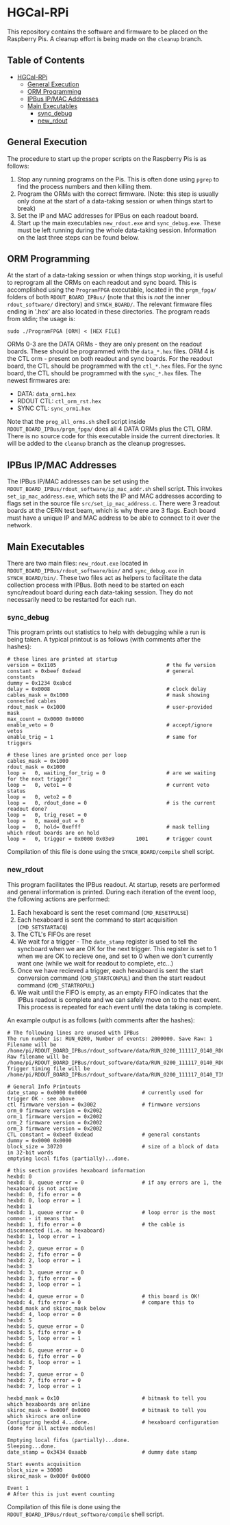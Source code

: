 # HGCal-RPi

This repository contains the software and firmware to be placed on the Raspberry Pis.
A cleanup effort is being made on the `cleanup` branch.

## Table of Contents
   * [HGCal-RPi](#hgcal-rpi)
      * [General Execution](#general-execution)
      * [ORM Programming](#orm-programming)
      * [IPBus IP/MAC Addresses](#ipbus-ipmac-addresses)
      * [Main Executables](#main-executables)
         * [sync_debug](#sync_debug)
         * [new_rdout](#new_rdout)


## General Execution
The procedure to start up the proper scripts on the Raspberry Pis is as follows:
  1. Stop any running programs on the Pis.
     This is often done using `pgrep` to find the process numbers and then killing them.
  2. Program the ORMs with the correct firmware.
     (Note: this step is usually only done at the start of a data-taking session or when things start to break)
  3. Set the IP and MAC addresses for IPBus on each readout board.
  4. Start up the main executables `new_rdout.exe` and `sync_debug.exe`.
     These must be left running during the whole data-taking session.
Information on the last three steps can be found below.


## ORM Programming 
At the start of a data-taking session or when things stop working, it is useful to reprogram all the ORMs on each readout and sync board.
This is accomplished using the `ProgramFPGA` executable, located in the `prgm_fpga/` folders of both `RDOUT_BOARD_IPBus/` (note that this is *not* the inner `rdout_software/` directory) and `SYNCH_BOARD/`.
The relevant firmware files ending in '.hex' are also located in these directories.
The program reads from stdin; the usage is:
```
sudo ./ProgramFPGA [ORM] < [HEX FILE]
```
ORMs 0-3 are the DATA ORMs - they are only present on the readout boards.
These should be programmed with the `data_*.hex` files.
ORM 4 is the CTL orm - present on both readout and sync boards.
For the readout board, the CTL should be programmed with the `ctl_*.hex` files.
For the sync board, the CTL should be programmed with the `sync_*.hex` files.
The newest firmwares are:
  - DATA: `data_orm1.hex`
  - RDOUT CTL: `ctl_orm_rst.hex`
  - SYNC CTL: `sync_orm1.hex`

Note that the `prog_all_orms.sh` shell script inside `RDOUT_BOARD_IPBus/prgm_fpga/` does all 4 DATA ORMs plus the CTL ORM.
There is no source code for this executable inside the current directories. It will be added to the `cleanup` branch as the cleanup progresses.


## IPBus IP/MAC Addresses
The IPBus IP/MAC addresses can be set using the `RDOUT_BOARD_IPBus/rdout_software/ip_mac_addr.sh` shell script.
This invokes `set_ip_mac_address.exe`, which sets the IP and MAC addresses according to flags set in the source file `src/set_ip_mac_address.c`.
There were 3 readout boards at the CERN test beam, which is why there are 3 flags.
Each board must have a unique IP and MAC address to be able to connect to it over the network.


## Main Executables
There are two main files: `new_rdout.exe` located in `RDOUT_BOARD_IPBus/rdout_software/bin/` and `sync_debug.exe` in `SYNCH_BOARD/bin/`.
These two files act as helpers to facilitate the data collection process with IPBus.
Both need to be started on each sync/readout board during each data-taking session.
They do not necessarily need to be restarted for each run.

### sync\_debug
This program prints out statistics to help with debugging while a run is being taken.
A typical printout is as follows (with comments after the hashes):
```
# these lines are printed at startup
version = 0x1105                                    # the fw version
constant = 0xbeef 0xdead                            # general constants
dummy = 0x1234 0xabcd
delay = 0x0008                                      # clock delay
cables_mask = 0x1000                                # mask showing connected cables
rdout_mask = 0x1000                                 # user-provided mask
max_count = 0x0000 0x0000
enable_veto = 0                                     # accept/ignore vetos
enable_trig = 1                                     # same for triggers

# these lines are printed once per loop
cables_mask = 0x1000
rdout_mask = 0x1000
loop =   0, waiting_for_trig = 0                    # are we waiting for the next trigger?
loop =   0, veto1 = 0                               # current veto status
loop =   0, veto2 = 0
loop =   0, rdout_done = 0                          # is the current readout done?
loop =   0, trig_reset = 0
loop =   0, maxed_out = 0
loop =   0, hold= 0xefff                            # mask telling which rdout boards are on hold
loop =   0, trigger = 0x0000 0x03e9       1001      # trigger count
```
Compilation of this file is done using the `SYNCH_BOARD/compile` shell script.

### new\_rdout
This program facilitates the IPBus readout.
At startup, resets are performed and general information is printed.
During each iteration of the event loop, the following actions are performed:
  1. Each hexaboard is sent the reset command (`CMD_RESETPULSE`)
  2. Each hexaboard is sent the command to start acquisition (`CMD_SETSTARTACQ`)
  3. The CTL's FIFOs are reset
  4. We wait for a trigger
    - The `date_stamp` register is used to tell the syncboard when we are OK for the next trigger.
      This register is set to 1 when we are OK to recieve one, and set to 0 when we don't currently want one (while we wait for readout to complete, etc...)
  5. Once we have recieved a trigger, each hexaboard is sent the start conversion command (`CMD_STARTCONPUL`) and then the start readout command (`CMD_STARTROPUL`)
  6. We wait until the FIFO is empty, as an empty FIFO indicates that the IPBus readout is complete and we can safely move on to the next event.
   This process is repeated for each event until the data taking is complete.

An example output is as follows (with comments after the hashes):
```
# The following lines are unused with IPBus
The run number is: RUN_0200, Number of events: 2000000. Save Raw: 1 
Filename will be /home/pi/RDOUT_BOARD_IPBus/rdout_software/data/RUN_0200_111117_0140_RDOUT3.txt
Raw filename will be /home/pi/RDOUT_BOARD_IPBus/rdout_software/data/RUN_0200_111117_0140_RDOUT3.raw
Trigger timing file will be /home/pi/RDOUT_BOARD_IPBus/rdout_software/data/RUN_0200_111117_0140_TIMING_RDOUT3.txt

# General Info Printouts
date_stamp = 0x0000 0x0000                  # currently used for trigger OK - see above
ctl firmware version = 0x3002               # firmware versions
orm_0 firmware version = 0x2002
orm_1 firmware version = 0x2002
orm_2 firmware version = 0x2002
orm_3 firmware version = 0x2002
CTL constant = 0xbeef 0xdead                # general constants
dummy = 0x0000 0x0000
block_size = 30720                          # size of a block of data in 32-bit words
emptying local fifos (partially)...done.

# this section provides hexaboard information
hexbd: 0
hexbd: 0, queue error = 0                   # if any errors are 1, the hexaboard is not active
hexbd: 0, fifo error = 0
hexbd: 0, loop error = 1
hexbd: 1
hexbd: 1, queue error = 0                   # loop error is the most common - it means that
hexbd: 1, fifo error = 0                    # the cable is disconnected (i.e. no hexaboard)
hexbd: 1, loop error = 1
hexbd: 2
hexbd: 2, queue error = 0
hexbd: 2, fifo error = 0
hexbd: 2, loop error = 1
hexbd: 3
hexbd: 3, queue error = 0
hexbd: 3, fifo error = 0
hexbd: 3, loop error = 1
hexbd: 4
hexbd: 4, queue error = 0                   # this board is OK!
hexbd: 4, fifo error = 0                    # compare this to hexbd_mask and skiroc_mask below
hexbd: 4, loop error = 0
hexbd: 5
hexbd: 5, queue error = 0
hexbd: 5, fifo error = 0
hexbd: 5, loop error = 1
hexbd: 6
hexbd: 6, queue error = 0
hexbd: 6, fifo error = 0
hexbd: 6, loop error = 1
hexbd: 7
hexbd: 7, queue error = 0
hexbd: 7, fifo error = 0
hexbd: 7, loop error = 1

hexbd_mask = 0x10                           # bitmask to tell you which hexaboards are online
skiroc_mask = 0x000f 0x0000                 # bitmask to tell you which skirocs are online
Configuring hexbd 4...done.                 # hexaboard configuration (done for all active modules)

Emptying local fifos (partially)...done.
Sleeping...done.
date_stamp = 0x3434 0xaabb                  # dummy date stamp

Start events acquisition
block_size = 30000
skiroc_mask = 0x000f 0x0000

Event 1
# After this is just event counting
``` 
Compilation of this file is done using the `RDOUT_BOARD_IPBus/rdout_software/compile` shell script.

